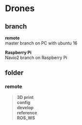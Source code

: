 # Drones

## branch
__remote__  
master branch on PC with ubuntu 16  

__Raspberry Pi__  
Navio2 branch on Raspberry Pi  

## folder
### remote
>__3D print__  
>__config__  
>__develop__  
>__reference__  
>__ROS_WS__  